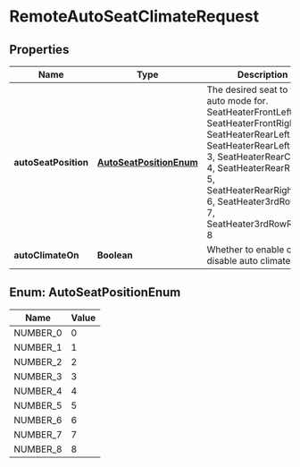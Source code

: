# RemoteAutoSeatClimateRequest

## Properties
Name | Type | Description | Notes
------------ | ------------- | ------------- | -------------
**autoSeatPosition** | [**AutoSeatPositionEnum**](#AutoSeatPositionEnum) | The desired seat to toggle auto mode for.  SeatHeaterFrontLeft: 0, SeatHeaterFrontRight: 1, SeatHeaterRearLeft: 2, SeatHeaterRearLeftBack: 3, SeatHeaterRearCenter: 4, SeatHeaterRearRight: 5, SeatHeaterRearRightBack: 6, SeatHeater3rdRowLeft: 7, SeatHeater3rdRowRight: 8 |  [optional]
**autoClimateOn** | **Boolean** | Whether to enable or disable auto climate mode |  [optional]

<a name="AutoSeatPositionEnum"></a>
## Enum: AutoSeatPositionEnum
Name | Value
---- | -----
NUMBER_0 | 0
NUMBER_1 | 1
NUMBER_2 | 2
NUMBER_3 | 3
NUMBER_4 | 4
NUMBER_5 | 5
NUMBER_6 | 6
NUMBER_7 | 7
NUMBER_8 | 8
